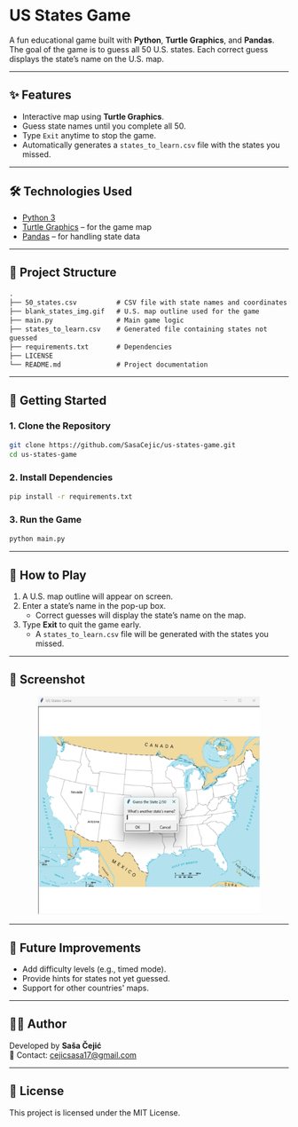 ﻿# US States Game

A fun educational game built with **Python**, **Turtle Graphics**, and **Pandas**.  
The goal of the game is to guess all 50 U.S. states. Each correct guess displays the state’s name on the U.S. map.

---

## ✨ Features

- Interactive map using **Turtle Graphics**.
- Guess state names until you complete all 50.
- Type `Exit` anytime to stop the game.
- Automatically generates a `states_to_learn.csv` file with the states you missed.

---

## 🛠️ Technologies Used

- [Python 3](https://www.python.org/)  
- [Turtle Graphics](https://docs.python.org/3/library/turtle.html) – for the game map  
- [Pandas](https://pandas.pydata.org/) – for handling state data  

---

## 📂 Project Structure

```
.
├── 50_states.csv          # CSV file with state names and coordinates
├── blank_states_img.gif   # U.S. map outline used for the game
├── main.py                # Main game logic
├── states_to_learn.csv    # Generated file containing states not guessed
├── requirements.txt       # Dependencies
├── LICENSE
└── README.md              # Project documentation
```

---

## 🚀 Getting Started

### 1. Clone the Repository
```bash
git clone https://github.com/SasaCejic/us-states-game.git
cd us-states-game
```

### 2. Install Dependencies
```bash
pip install -r requirements.txt
```

### 3. Run the Game
```bash
python main.py
```

---

## 📖 How to Play

1. A U.S. map outline will appear on screen.  
2. Enter a state’s name in the pop-up box.  
   - Correct guesses will display the state’s name on the map.  
3. Type **Exit** to quit the game early.  
   - A `states_to_learn.csv` file will be generated with the states you missed.  

---

## 📸 Screenshot

<p align="center">
  <img src="screenshot.png" alt="Game Map" width="400"/>
</p>

---

## 📌 Future Improvements

- Add difficulty levels (e.g., timed mode).
- Provide hints for states not yet guessed.
- Support for other countries' maps.

---

## 👨‍💻 Author

Developed by **Saša Čejić**  
📧 Contact: cejicsasa17@gmail.com  

---

## 📝 License

This project is licensed under the MIT License.

